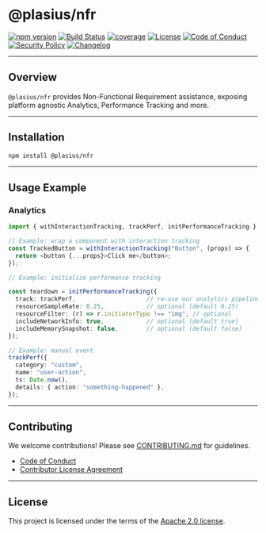 # @plasius/nfr

[![npm version](https://img.shields.io/npm/v/@plasius/nfr.svg)](https://www.npmjs.com/package/@plasius/nfr)
[![Build Status](https://img.shields.io/github/actions/workflow/status/Plasius-LTD/nfr/ci.yml?branch=main&label=build&style=flat)](https://github.com/plasius/nfr/actions/workflows/ci.yml)
[![coverage](https://img.shields.io/codecov/c/github/Plasius-LTD/nfr)](https://codecov.io/gh/Plasius-LTD/nfr)
[![License](https://img.shields.io/github/license/Plasius-LTD/nfr)](./LICENSE)
[![Code of Conduct](https://img.shields.io/badge/code%20of%20conduct-yes-blue.svg)](./CODE_OF_CONDUCT.md)
[![Security Policy](https://img.shields.io/badge/security%20policy-yes-orange.svg)](./SECURITY.md)
[![Changelog](https://img.shields.io/badge/changelog-md-blue.svg)](./CHANGELOG.md)

---

## Overview

`@plasius/nfr` provides Non-Functional Requirement assistance, exposing platform agnostic Analytics, Performance Tracking and more.

---

## Installation

```bash
npm install @plasius/nfr
```

---

## Usage Example

### Analytics

```ts
import { withInteractionTracking, trackPerf, initPerformanceTracking } from "@plasius/nfr";

// Example: wrap a component with interaction tracking
const TrackedButton = withInteractionTracking("Button", (props) => {
  return <button {...props}>Click me</button>;
});

// Example: initialize performance tracking

const teardown = initPerformanceTracking({
  track: trackPerf,                    // re-use our analytics pipeline
  resourceSampleRate: 0.25,            // optional (default 0.25)
  resourceFilter: (r) => r.initiatorType !== "img", // optional
  includeNetworkInfo: true,            // optional (default true)
  includeMemorySnapshot: false,        // optional (default false)
});

// Example: manual event
trackPerf({
  category: "custom",
  name: "user-action",
  ts: Date.now(),
  details: { action: "something-happened" },
});
```

---

## Contributing

We welcome contributions! Please see [CONTRIBUTING.md](./CONTRIBUTING.md) for guidelines.

- [Code of Conduct](./CODE_OF_CONDUCT.md)
- [Contributor License Agreement](./legal/CLA.md)

---

## License

This project is licensed under the terms of the [Apache 2.0 license](./LICENSE).
